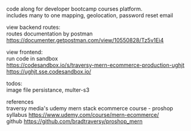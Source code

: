 code along for developer bootcamp courses platform.  
includes many to one mapping, geolocation, password reset email

view backend routes:  
routes documentation by postman  
https://documenter.getpostman.com/view/10550828/Tz5v1Ei4  

view  frontend:  
run code in sandbox  
https://codesandbox.io/s/traversy-mern-ecommerce-production-ughjt  
https://ughjt.sse.codesandbox.io/  

todos:  
image file persistance, multer-s3

references  
traversy media's udemy mern stack ecommerce course - proshop  
syllabus https://www.udemy.com/course/mern-ecommerce/  
github https://github.com/bradtraversy/proshop_mern  
